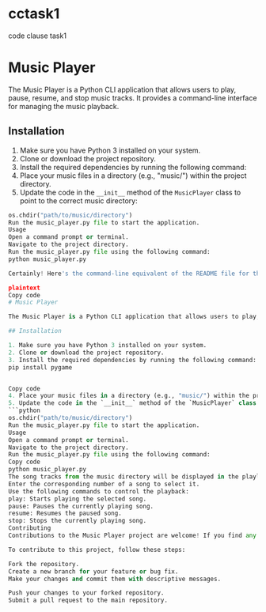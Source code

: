 # cctask1
code clause task1
# Music Player

The Music Player is a Python CLI application that allows users to play, pause, resume, and stop music tracks. It provides a command-line interface for managing the music playback.

## Installation

1. Make sure you have Python 3 installed on your system.
2. Clone or download the project repository.
3. Install the required dependencies by running the following command:
4. Place your music files in a directory (e.g., "music/") within the project directory.
5. Update the code in the `__init__` method of the `MusicPlayer` class to point to the correct music directory:
```python
os.chdir("path/to/music/directory")
Run the music_player.py file to start the application.
Usage
Open a command prompt or terminal.
Navigate to the project directory.
Run the music_player.py file using the following command:
python music_player.py

Certainly! Here's the command-line equivalent of the README file for the Music Player project:

plaintext
Copy code
# Music Player

The Music Player is a Python CLI application that allows users to play, pause, resume, and stop music tracks. It provides a command-line interface for managing the music playback.

## Installation

1. Make sure you have Python 3 installed on your system.
2. Clone or download the project repository.
3. Install the required dependencies by running the following command:
pip install pygame


Copy code
4. Place your music files in a directory (e.g., "music/") within the project directory.
5. Update the code in the `__init__` method of the `MusicPlayer` class to point to the correct music directory:
```python
os.chdir("path/to/music/directory")
Run the music_player.py file to start the application.
Usage
Open a command prompt or terminal.
Navigate to the project directory.
Run the music_player.py file using the following command:
Copy code
python music_player.py
The song tracks from the music directory will be displayed in the playlist.
Enter the corresponding number of a song to select it.
Use the following commands to control the playback:
play: Starts playing the selected song.
pause: Pauses the currently playing song.
resume: Resumes the paused song.
stop: Stops the currently playing song.
Contributing
Contributions to the Music Player project are welcome! If you find any issues or would like to suggest enhancements, please submit a pull request or open an issue on the GitHub repository.

To contribute to this project, follow these steps:

Fork the repository.
Create a new branch for your feature or bug fix.
Make your changes and commit them with descriptive messages.

Push your changes to your forked repository.
Submit a pull request to the main repository.
